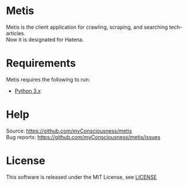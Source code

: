 # Metis
Metis is the client application for crawling, scraping, and searching tech-articles.  
Now it is designated for Hatena.

# Requirements
Metis requires the following to run:  
* [Python 3.x](https://www.python.org/)

# Help
Source: https://github.com/myConsciousness/metis  
Bug reports: https://github.com/myConsciousness/metis/issues

# License
This software is released under the MIT License, see [LICENSE](https://github.com/myConsciousness/metis/blob/master/LICENSE)
